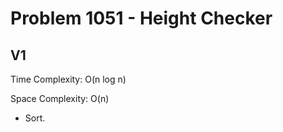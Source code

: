 # Problem 1051 - Height Checker

## V1

Time Complexity: O(n log n)

Space Complexity: O(n)

- Sort.
